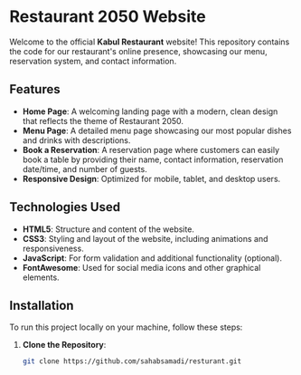 # Restaurant 2050 Website

Welcome to the official **Kabul Restaurant** website! This repository contains the code for our restaurant's online presence, showcasing our menu, reservation system, and contact information.

## Features

- **Home Page**: A welcoming landing page with a modern, clean design that reflects the theme of Restaurant 2050.
- **Menu Page**: A detailed menu page showcasing our most popular dishes and drinks with descriptions.
- **Book a Reservation**: A reservation page where customers can easily book a table by providing their name, contact information, reservation date/time, and number of guests.
- **Responsive Design**: Optimized for mobile, tablet, and desktop users.

## Technologies Used

- **HTML5**: Structure and content of the website.
- **CSS3**: Styling and layout of the website, including animations and responsiveness.
- **JavaScript**: For form validation and additional functionality (optional).
- **FontAwesome**: Used for social media icons and other graphical elements.

## Installation

To run this project locally on your machine, follow these steps:

1. **Clone the Repository**:
   ```bash
   git clone https://github.com/sahabsamadi/resturant.git
